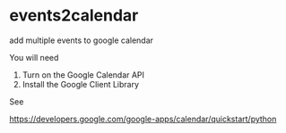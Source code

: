 # events2calendar
add multiple events to google calendar


You will need

1. Turn on the Google Calendar API
2. Install the Google Client Library

See 

https://developers.google.com/google-apps/calendar/quickstart/python


